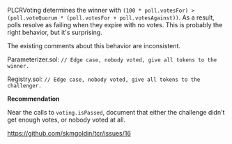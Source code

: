 PLCRVoting determines the winner with `(100 * poll.votesFor) > (poll.voteQuorum * (poll.votesFor + poll.votesAgainst))`. As a result, polls resolve as failing when they expire with no votes. This is probably the right behavior, but it's surprising.

The existing comments about this behavior are inconsistent.

Parameterizer.sol: `// Edge case, nobody voted, give all tokens to the winner.`

Registry.sol: `// Edge case, nobody voted, give all tokens to the challenger.`

**Recommendation**

Near the calls to `voting.isPassed`, document that either the challenge didn't get enough votes, or nobody voted at all.

<https://github.com/skmgoldin/tcr/issues/16>
